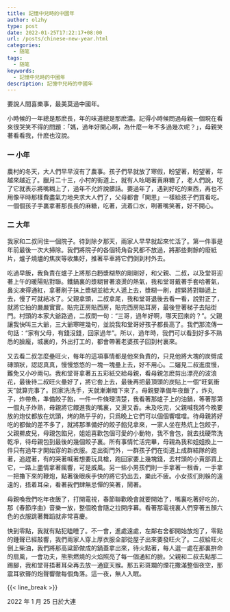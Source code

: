 ```yaml
---
title: 記憶中兒時的中國年
author: olzhy
type: post
date: 2022-01-25T17:22:17+08:00
url: /posts/chinese-new-year.html
categories:
  - 随笔
tags:
  - 随笔
keywords:
  - 記憶中兒時的中國年
description: 記憶中兒時的中國年
---
```


要說人間喜樂事，最美莫過中國年。

小時候的一年總是那麽長，年的味道總是那麽濃。記得小時候問過母親一個現在看來很哭笑不得的問題：「媽，過年好開心啊，為什麼一年不多過幾次呢？」，母親笑著看看我，什麽也沒說。

### 一 小年

農村的冬天，大人們早早沒有了農事。孩子們早就放了寒假，盼望著，盼望著，年越來越近了。臘月二十三，小村的街道上，就有人吆喝著賣麻糖了，老人們說，吃了它就表示將嘴糊上了，過年不允許說髒話。要過年了，遇到好吃的東西，再也不用像平時那樣費盡氣力地央求大人們了，父母都會「開恩」一樣給孩子們買看吃。一個個孩子手裏拿著那長長的麻糖，吃著，流着口水，咧著嘴笑著，好不開心。

### 二 大年

我家和二叔同住一個院子。待到除夕那天，兩家人早早就起來忙活了。第一件事是年前最後一次大掃除。我們將院子的各個犄角旮旯都不放過，將那些剩餘的廢紙片，爐子燒燼的焦炭等收集好，推著平車將它們倒到村外去。

吃過早飯，我負責在爐子上將那白麪漿糊熬的剛剛好，和父親、二叔，以及堂哥迎著上午的暖陽貼對聯。鐵鍋裏的漿糊冒著滾燙的熱氣，我和堂哥戴著手套哈著氣，鼻尖凍得通紅，拿著刷子抹上漿糊並給大人遞上去，漿糊一刷，趕緊將對聯遞上去，慢了可就結冰了。父親拿頭，二叔拿尾，我和堂哥退後去看一看，說對正了，就將它拍的嚴嚴實實。貼完正房貼西房，貼完西房貼耳房，最後登著梯子去貼街門。村頭的本家大爺路過，二叔問一句：“三哥，過年好啊，哪天回來的？”。父親讓我快叫三大爺，三大爺寒暄幾句，並說我和堂哥好孩子都長高了。我們那流傳一句話：“家有父母，有錢沒錢，回家過年”。所以，過年時，我們可以看到好多不熟悉的臉龐，城裏的，外出打工的，都會帶著老婆孩子回到村裏來。

又去看二叔怎麼壘旺火，每年的這項事情都是他來負責的，只見他將大塊的炭劈成磚頭狀，認認真真，慢慢悠悠的一塊一塊壘上去，好不用心。二嬸見二叔進度慢，難免又小吵兩句。我和堂哥拿著五五彩紙交給母親，看母親怎麽剪出漂亮的波浪花，最後待二叔旺火壘好了，將它套上去，最後再把最頂頭的炭貼上一個“旺氣衝天”就算完事了。回家洗洗手，天就漸漸暗下來了。母親要準備年夜飯了，炸丸子，炸帶魚，準備餃子餡，一件一件條理清楚，我看著那爐子上的油鍋，等著那第一個丸子炸熟，母親將它餵進我的嘴裏，又燙又香。未及吃完，父親喊我將今晚要放的炮仗都放在炕頭，烤的熱乎乎的，只爲晚上它們可以個個響噹噹。待母親將好吃的都做的差不多了，就將那準備好的餃子餡兒拿來，一家人坐在热炕上包餃子，父親擀皮兒，母親包餡兒，姐姐喜歡包個可愛的小動物，我不會包，就去找硬幣洗乾凈，待母親包到最後的幾個餃子裏。所有事情忙活完畢，母親為我和姐姐換上一件只有過年才開始穿的新衣服。走出街門外，一群孩子們在街道上成群結隊的跑著，追趕著，有的哭著喊著想要玩具槍，跑回家要上幾塊錢，去村頭的小賣部買上它，一路上盡情拿著瘋響，可是威風。另一些小男孩們則一手拿著一根香，一手拿一把擼下來的鞭炮，點著後眼疾手快的將它扔出去，樂此不疲。小女孩们則躲的遠遠的，捂着耳朵，看著我們肆無忌憚的笑著，鬧著。

母親喚我們吃年夜飯了，打開電視，春節聯歡晚會就要開始了，嘴裏吃著好吃的，那《春節序曲》音樂一放，整個晚會隨之拉開序幕。看著那電視裏人們穿著五顏六色的衣服跳著舞蹈就非常喜慶。

快到零點，我就有點犯瞌睡了。不一會，進處遠處，左鄰右舍都開始放炮了，零點的鍾聲已經敲響，我們兩家人穿上厚衣服全部從屋子出來要發旺火了。二叔給旺火倒上柴油，我們將那高粱節做成的鍋蓋拿出來，待火點著，每人選一處在那裏拚命的扇風，一會功夫，熊熊燃燒的火焰照亮了每一個通紅的臉。父親和二叔去點那二踢腳，我和堂哥捂著耳朵再去放一通竄天猴。那五彩斑斕的煙花撒滿整個夜空，那震耳欲聾的炮聲響徹每個角落。這一夜，無人入眠。

{{< line_break >}}

2022 年 1 月 25 日於大連
